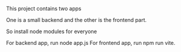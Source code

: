 This project contains two apps

One is a small backend and the other is the frontend part.

So install node modules for everyone

For backend app, run node app.js
For frontend app, run npm run vite.
